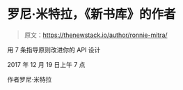 # 罗尼·米特拉，《新书库》的作者

> 原文：<https://thenewstack.io/author/ronnie-mitra/>

用 7 条指导原则改进你的 API 设计

2017 年 12 月 19 日上午 7 点

作者罗尼·米特拉
